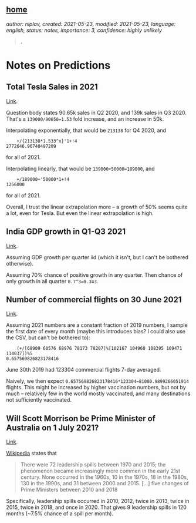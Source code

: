 [home](./index.md)
------------------

*author: niplav, created: 2021-05-23, modified: 2021-05-23, language: english, status: notes, importance: 3, confidence: highly unlikely*

> __.__

Notes on Predictions
====================

Total Tesla Sales in 2021
--------------------------

[Link](https://www.metaculus.com/questions/5582/total-tesla-sales-in-2021/).

Question body states 90.65k sales in Q2 2020, and 139k sales in Q3 2020.
That's a `139000/90650=1.53` fold increase, and an increase in 50k.

Interpolating exponentially, that would be `213138` for Q4 2020, and

		+/{213138*1.533^x}'1+!4
	2772646.96740497209

for all of 2021.

Interpolating linearly, that would be `139000+50000=189000`, and

		+/189000+'50000*1+!4
	1256000

for all of 2021.

Overall, I trust the linear extrapolation more – a growth of 50% seems
quite a lot, even for Tesla. But even the linear extrapolation is high.

India GDP growth in Q1-Q3 2021
-------------------------------

[Link](https://www.metaculus.com/questions/6316/india-gdp-growth-in-q1-q3-2021/).

Assuming GDP growth per quarter iid (which it isn't, but I can't be
bothered otherwise).

Assuming 70% chance of positive growth in any quarter. Then chance of
only growth in all quarter `0.7^3=0.343`.

Number of commercial flights on 30 June 2021
---------------------------------------------

[Link](https://www.metaculus.com/questions/5931/number-of-commercial-flights-on-30-june-2021/).

Assuming 2021 numbers are a constant fraction of 2019 numbers, I sample
the first date of every month (maybe this introduces bias? I could also
use the CSV, but can't be bothered to):

		(+/[68909 60576 68976 78173 78207]%[102167 104960 108395 109471 114037])%5
	0.657569826823178416

June 30th 2019 had 123304 commercial flights 7-day averaged.

Naively, we then expect `0.657569826823178416*123304=81080.9899266051914`
flights. This might be increased by higher vaccination numbers, but
not by much – relatively few in the world mostly vaccinated, and many
destinations not sufficiently vaccinated.

Will Scott Morrison be Prime Minister of Australia on 1 July 2021?
-------------------------------------------------------------------

[Link](https://www.metaculus.com/questions/4774/will-scott-morrison-be-prime-minister-of-australia-on-1-july-2021/).

[Wikipedia](https://en.wikipedia.org/wiki/Leadership_spill) states that

> There were 72 leadership spills between 1970 and 2015; the phenomenon
became increasingly more commen in the early 21st century. None occurred
in the 1960s, 10 in the 1970s, 18 in the 1980s, 130 in the 1990s, and 31
between 2000 and 2015. […] five changes of Prime Ministers between
2010 and 2018

Specifically, leadership spills occurred in 2010, 2012, twice in 2013,
twice in 2015, twice in 2018, and once in 2020. That gives 9 leadership
spills in 120 months (~7.5% chance of a spill per month).
